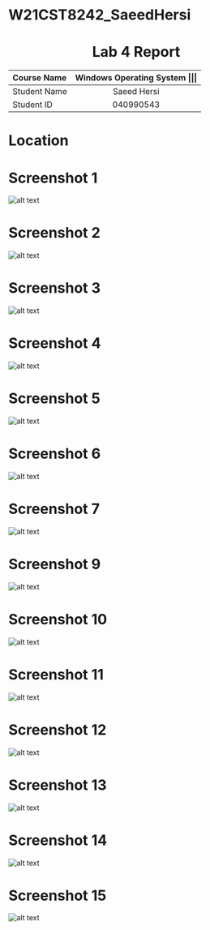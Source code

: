 # W21CST8242_SaeedHersi
<center> <h1> Lab 4 Report</h1> </center>

| **Course Name**  | **Windows Operating System \|\|\|**| 
|:-------------| :-----------------------------:|
|Student Name  | Saeed Hersi                    |
|Student ID    | 040990543                    |


# Location 
# Screenshot 1
![alt text](lab4/#1.png)

# Screenshot 2 
![alt text](lab4/2.png)

# Screenshot 3
![alt text](lab4/3.png)

# Screenshot 4
![alt text](lab4/4.png)

# Screenshot 5
![alt text](lab4/5.png)
# Screenshot 6
![alt text](lab4/6.png)

# Screenshot 7
![alt text](lab4/7.png)

# Screenshot 9
![alt text](lab4/9.png)

# Screenshot 10
![alt text](lab4/10.png)

# Screenshot 11
![alt text](lab4/11.png)

# Screenshot 12
![alt text](lab4/12.png)

# Screenshot 13
![alt text](lab4/13.png)

# Screenshot 14
![alt text](lab4/14.png)

# Screenshot 15
![alt text](lab4/15.png)



